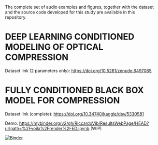 The complete set of audio examples and figures, together with the dataset and the source code developed for this study are available in this repository.

# DEEP LEARNING CONDITIONED MODELING OF OPTICAL COMPRESSION

Dataset link (2 parameters only): https://doi.org/10.5281/zenodo.6497085


# FULLY CONDITIONED BLACK BOX MODEL FOR COMPRESSION

Dataset link (complete): https://doi.org/10.34740/kaggle/dsv/5330581

Demo: https://mybinder.org/v2/gh/RiccardoVib/ResultsWebPage/HEAD?urlpath=%2Fvoila%2Frender%2FED.ipynb (WIP)

[![Binder](https://mybinder.org/badge_logo.svg)](https://mybinder.org/v2/gh/RiccardoVib/ResultsWebPage/HEAD?urlpath=%2Fvoila%2Frender%2FED.ipynb)
